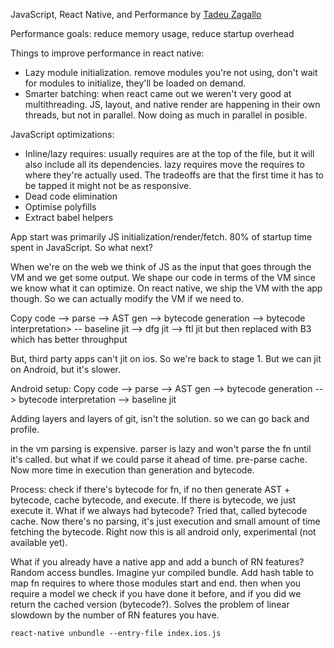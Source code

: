 JavaScript, React Native, and Performance by [Tadeu Zagallo](https://twitter.com/tadeuzagallo)

Performance goals: reduce memory usage, reduce startup overhead

Things to improve performance in react native:

* Lazy module initialization.  remove modules you're not using, don't wait for modules to initialize, they'll be loaded on demand.
* Smarter batching: when react came out we weren't very good at multithreading.  JS, layout, and native render are happening in their own threads, but not in parallel.  Now doing as much in parallel in posible.

JavaScript optimizations:

* Inline/lazy requires: usually requires are at the top of the file, but it will also include all its dependencies.  lazy requires move the requires to where they're actually used. The tradeoffs are that the first time it has to be tapped it might not be as responsive.
* Dead code elimination
* Optimise polyfills
* Extract babel helpers

App start was primarily JS initialization/render/fetch.  80% of startup time spent in JavaScript.  So what next?

When we're on the web we think of JS as the input that goes through the VM and we get some output.  We shape our code in terms of the VM since we know what it can optimize.  On react native, we ship the VM with the app though.  So we can actually modify the VM if we need to.

Copy code --> parse --> AST gen --> bytecode generation --> bytecode interpretation> -- baseline jit --> dfg jit --> ftl jit but then replaced with B3 which has better throughput

But, third party apps can't jit on ios.  So we're back to stage 1.  But we can jit on Android, but it's slower.

Android setup: Copy code --> parse --> AST gen --> bytecode generation --> bytecode interpretation --> baseline jit

Adding layers and layers of git, isn't the solution.  so we can go back and profile.

in the vm parsing is expensive.  parser is lazy and won't parse the fn until it's called.  but what if we could parse it ahead of time.  pre-parse cache.  Now more time in execution than generation and bytecode.

Process: check if there's bytecode for fn, if no then generate AST + bytecode, cache bytecode, and execute.  If there is bytecode, we just execute it.  What if we always had bytecode?  Tried that, called bytecode cache.  Now there's no parsing, it's just execution and small amount of time fetching the bytecode.  Right now this is all android only, experimental (not available yet).

What if you already have a native app and add a bunch of RN features?  Random access bundles.  Imagine yur compiled bundle.  Add hash table to map fn requires to where those modules start and end.  then when you require a model we check if you have done it before, and if you did we return the cached version (bytecode?).  Solves the problem of linear slowdown by the number of RN features you have.

`react-native unbundle --entry-file index.ios.js`

